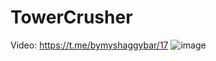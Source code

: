 # TowerCrusher
Video: https://t.me/bymyshaggybar/17
![image](https://user-images.githubusercontent.com/70088887/203627637-978a196e-fb16-46dc-acac-ad7135f650bc.png)
